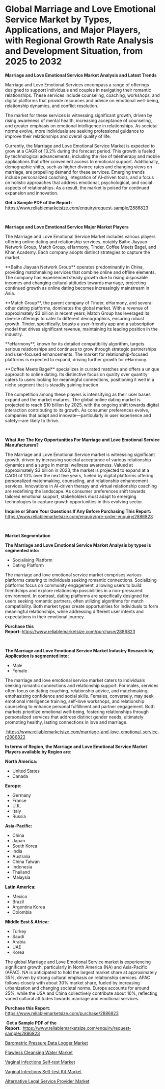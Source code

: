 <p><h1>Global Marriage and Love Emotional Service Market by Types, Applications, and Major Players, with Regional Growth Rate Analysis and Development Situation, from 2025 to 2032</h1></p><p><strong>Marriage and Love Emotional Service Market Analysis and Latest Trends</strong></p>
<p><p>Marriage and Love Emotional Services encompass a range of offerings designed to support individuals and couples in navigating their romantic relationships. These services include counseling, coaching, workshops, and digital platforms that provide resources and advice on emotional well-being, relationship dynamics, and conflict resolution. </p><p>The market for these services is witnessing significant growth, driven by rising awareness of mental health, increasing acceptance of counseling, and greater emphasis on emotional intelligence in relationships. As societal norms evolve, more individuals are seeking professional guidance to improve their relationships and overall quality of life.</p><p>Currently, the Marriage and Love Emotional Service Market is expected to grow at a CAGR of 13.2% during the forecast period. This growth is fueled by technological advancements, including the rise of teletherapy and mobile applications that offer convenient access to emotional support. Additionally, demographic shifts, such as higher divorce rates and changing views on marriage, are propelling demand for these services. Emerging trends include personalized coaching, integration of AI-driven tools, and a focus on holistic approaches that address emotional, psychological, and social aspects of relationships. As a result, the market is poised for continued expansion and innovation.</p></p>
<p><strong>Get a Sample PDF of the Report:&nbsp;</strong> <a href="https://www.reliablemarketsize.com/enquiry/request-sample/2886823?utm_campaign=1999&utm_medium=2&utm_source=Github&utm_content=ia&utm_term=13032025&utm_id=marriage-and-love-emotional-service">https://www.reliablemarketsize.com/enquiry/request-sample/2886823</a></p>
<p>&nbsp;</p>
<p><strong>Marriage and Love Emotional Service Major Market Players</strong></p>
<p><p>The Marriage and Love Emotional Service Market includes various players offering online dating and relationship services, notably Baihe Jiayuan Network Group, Match Group, eHarmony, Tinder, Coffee Meets Bagel, and Khan Academy. Each company adopts distinct strategies to capture the market.</p><p>**Baihe Jiayuan Network Group** operates predominantly in China, providing matchmaking services that combine online and offline elements. The company has experienced steady growth due to rising disposable incomes and changing cultural attitudes towards marriage, projecting continued growth as online dating becomes increasingly mainstream in Asia.</p><p>**Match Group**, the parent company of Tinder, eHarmony, and several other dating platforms, dominates the global market. With a revenue of approximately $3 billion in recent years, Match Group has leveraged its diverse offerings to cater to different demographics, ensuring robust growth. Tinder, specifically, boasts a user-friendly app and a subscription model that drives significant revenue, maintaining its leading position in the industry.</p><p>**eHarmony**, known for its detailed compatibility algorithm, targets serious relationships and continues to grow through strategic partnerships and user-focused enhancements. The market for relationship-focused platforms is expected to expand, driving further growth for eHarmony.</p><p>**Coffee Meets Bagel** specializes in curated matches and offers a unique approach to online dating. Its distinctive focus on quality over quantity caters to users looking for meaningful connections, positioning it well in a niche segment that is steadily gaining traction.</p><p>The competition among these players is intensifying as their user bases expand and the market matures. The global online dating market is projected to reach $10 billion by 2025, with the ongoing shift towards digital interaction contributing to its growth. As consumer preferences evolve, companies that adapt and innovate—particularly in user experience and safety—are likely to thrive.</p></p>
<p>&nbsp;</p>
<p><strong>What Are The Key Opportunities For Marriage and Love Emotional Service Manufacturers?</strong></p>
<p><p>The Marriage and Love Emotional Service market is witnessing significant growth, driven by increasing societal acceptance of various relationship dynamics and a surge in mental wellness awareness. Valued at approximately $3 billion in 2023, the market is projected to expand at a CAGR of 10% over the next five years, fueled by digital platforms offering personalized matchmaking, counseling, and relationship enhancement services. Innovations in AI-driven therapy and virtual relationship coaching are redefining the landscape. As consumer preferences shift towards tailored emotional support, stakeholders must adapt to emerging technologies to capture growth opportunities in this evolving sector.</p></p>
<p><strong>Inquire or Share Your Questions If Any Before Purchasing This Report:</strong> <a href="https://www.reliablemarketsize.com/enquiry/pre-order-enquiry/2886823?utm_campaign=1999&utm_medium=2&utm_source=Github&utm_content=ia&utm_term=13032025&utm_id=marriage-and-love-emotional-service">https://www.reliablemarketsize.com/enquiry/pre-order-enquiry/2886823</a></p>
<p>&nbsp;</p>
<p><strong>Market Segmentation</strong></p>
<p><strong>The Marriage and Love Emotional Service Market Analysis by types is segmented into:</strong></p>
<p><ul><li>Socialising Platform</li><li>Dating Platform</li></ul></p>
<p><p>The marriage and love emotional service market comprises various platforms catering to individuals seeking romantic connections. Socializing platforms focus on community engagement, allowing users to build friendships and explore relationship possibilities in a non-pressured environment. In contrast, dating platforms are specifically designed for users seeking romantic partners, often utilizing algorithms for match compatibility. Both market types create opportunities for individuals to form meaningful relationships, while addressing different user intents and expectations in their emotional journey.</p></p>
<p><strong>Purchase this Report:&nbsp;</strong><a href="https://www.reliablemarketsize.com/purchase/2886823?utm_campaign=1999&utm_medium=2&utm_source=Github&utm_content=ia&utm_term=13032025&utm_id=marriage-and-love-emotional-service">https://www.reliablemarketsize.com/purchase/2886823</a></p>
<p>&nbsp;</p>
<p><strong>The Marriage and Love Emotional Service Market Industry Research by Application is segmented into:</strong></p>
<p><ul><li>Male</li><li>Female</li></ul></p>
<p><p>The marriage and love emotional service market caters to individuals seeking romantic connections and relationship support. For males, services often focus on dating coaching, relationship advice, and matchmaking, emphasizing confidence and social skills. Females, conversely, may seek emotional intelligence training, self-love workshops, and relationship counseling to enhance personal fulfillment and partner engagement. Both markets prioritize emotional well-being, fostering relationships through personalized services that address distinct gender needs, ultimately promoting healthy, lasting connections in love and marriage.</p></p>
<p><a href="https://www.reliablemarketsize.com/marriage-and-love-emotional-service-r2886823?utm_campaign=1999&utm_medium=2&utm_source=Github&utm_content=ia&utm_term=13032025&utm_id=marriage-and-love-emotional-service">&nbsp;https://www.reliablemarketsize.com/marriage-and-love-emotional-service-r2886823</a></p>
<p><strong>In terms of Region, the Marriage and Love Emotional Service Market Players available by Region are:</strong></p>
<p>
    <p> <strong> North America: </strong>
        <ul>
            <li>United States</li>
            <li>Canada</li>
        </ul>
        </p> 
    <p> <strong> Europe: </strong>
        <ul>
            <li>Germany</li>
            <li>France</li>
            <li>U.K.</li>
            <li>Italy</li>
            <li>Russia</li>
        </ul>
        </p> 
    <p> <strong> Asia-Pacific: </strong>
        <ul>
            <li>China</li>
            <li>Japan</li>
            <li>South Korea</li>
            <li>India</li>
            <li>Australia</li>
            <li>China Taiwan</li>
            <li>Indonesia</li>
            <li>Thailand</li>
            <li>Malaysia</li>
        </ul>
        </p> 
    <p> <strong> Latin America: </strong>
        <ul>
            <li>Mexico</li>
            <li>Brazil</li>
            <li>Argentina Korea</li>
            <li>Colombia</li>
        </ul>
        </p> 
    <p> <strong> Middle East & Africa: </strong>
        <ul>
            <li>Turkey</li>
            <li>Saudi</li>
            <li>Arabia</li>
            <li>UAE</li>
            <li>Korea</li>
        </ul>
    </p>
    </p>
<p><p>The global Marriage and Love Emotional Service market is experiencing significant growth, particularly in North America (NA) and Asia-Pacific (APAC). NA is anticipated to hold the largest market share at approximately 35%, driven by strong cultural emphasis on relationship services. APAC follows closely with about 30% market share, fueled by increasing urbanization and changing societal norms. Europe accounts for around 25%, while the USA and China collectively contribute about 10%, reflecting varied cultural attitudes towards marriage and emotional services.</p></p>
<p><strong>Purchase this Report: </strong><a href="https://www.reliablemarketsize.com/purchase/2886823?utm_campaign=1999&utm_medium=2&utm_source=Github&utm_content=ia&utm_term=13032025&utm_id=marriage-and-love-emotional-service">https://www.reliablemarketsize.com/purchase/2886823</a></p>
<p>&nbsp;<strong>Get a Sample PDF of the Report:&nbsp;&nbsp;</strong><a href="https://www.reliablemarketsize.com/enquiry/request-sample/2886823?utm_campaign=1999&utm_medium=2&utm_source=Github&utm_content=ia&utm_term=13032025&utm_id=marriage-and-love-emotional-service">https://www.reliablemarketsize.com/enquiry/request-sample/2886823</a></p>
<p><strong></strong></p>
<p><p><a href="https://github.com/payareganiou/Market-Research-Report-List-1/blob/main/barometric-pressure-data-logger-market.md?utm_campaign=1999&utm_medium=2&utm_source=Github&utm_content=ia&utm_term=13032025&utm_id=marriage-and-love-emotional-service">Barometric Pressure Data Logger Market</a></p><p><a href="https://github.com/enieyfabius/Market-Research-Report-List-1/blob/main/flawless-cleansing-water-market.md?utm_campaign=1999&utm_medium=2&utm_source=Github&utm_content=ia&utm_term=13032025&utm_id=marriage-and-love-emotional-service">Flawless Cleansing Water Market</a></p><p><a href="https://github.com/erkidrhoy/Market-Research-Report-List-1/blob/main/vaginal-infections-self-test-market.md?utm_campaign=1999&utm_medium=2&utm_source=Github&utm_content=ia&utm_term=13032025&utm_id=marriage-and-love-emotional-service">Vaginal Infections Self-test Market</a></p><p><a href="https://github.com/roffefaith6l/Market-Research-Report-List-1/blob/main/vaginal-infections-self-test-kit-market.md?utm_campaign=1999&utm_medium=2&utm_source=Github&utm_content=ia&utm_term=13032025&utm_id=marriage-and-love-emotional-service">Vaginal Infections Self-test Kit Market</a></p><p><a href="https://github.com/milievkulov/Market-Research-Report-List-1/blob/main/alternative-legal-service-provider-market.md?utm_campaign=1999&utm_medium=2&utm_source=Github&utm_content=ia&utm_term=13032025&utm_id=marriage-and-love-emotional-service">Alternative Legal Service Provider Market</a></p></p>